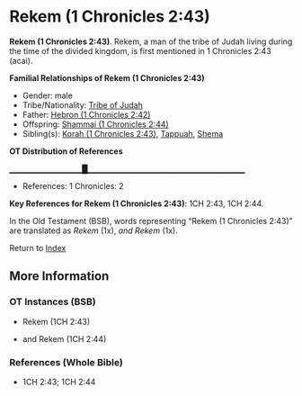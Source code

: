 # Rekem (1 Chronicles 2:43)
**Rekem (1 Chronicles 2:43)**. 
Rekem, a man of the tribe of Judah living during the time of the divided kingdom, is first mentioned in 1 Chronicles 2:43 (acai). 




**Familial Relationships of Rekem (1 Chronicles 2:43)**


* Gender: male
* Tribe/Nationality: [Tribe of Judah](../../../groups/md/acai/Judah.md)
* Father: [Hebron (1 Chronicles 2:42)](Hebron.2.md)
* Offspring: [Shammai (1 Chronicles 2:44)](Shammai.2.md)
* Sibling(s): [Korah (1 Chronicles 2:43)](Korah.4.md), [Tappuah](Tappuah.md), [Shema](Shema.md)


**OT Distribution of References**

▁▁▁▁▁▁▁▁▁▁▁▁█▁▁▁▁▁▁▁▁▁▁▁▁▁▁▁▁▁▁▁▁▁▁▁▁▁▁
* References: 1 Chronicles: 2



**Key References for Rekem (1 Chronicles 2:43)**: 
1CH 2:43, 1CH 2:44. 


In the Old Testament (BSB), words representing “Rekem (1 Chronicles 2:43)” are translated as 
*Rekem* (1x), *and Rekem* (1x). 




Return to [Index](00-Index.md)

## More Information

### OT Instances (BSB)

* Rekem (1CH 2:43)

* and Rekem (1CH 2:44)



### References (Whole Bible)

* 1CH 2:43; 1CH 2:44



